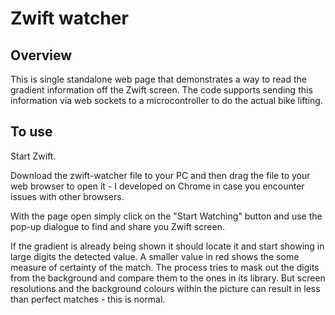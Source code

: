 # Zwift watcher

## Overview

This is single standalone web page that demonstrates a way to read the gradient information off the Zwift screen.  The code supports sending this information via web sockets to a microcontroller to do the actual bike lifting.

## To use

Start Zwift.

Download the zwift-watcher file to your PC and then drag the file to your web browser to open it - I developed on Chrome in case you encounter issues with other browsers.

With the page open simply click on the "Start Watching" button and use the pop-up dialogue to find and share you Zwift screen.

If the gradient is already being shown it should locate it and start showing in large digits the detected value.  A smaller value in red shows the some measure of certainty of the match.  The process tries to mask out the digits from the background and compare them to the ones in its library.  But screen resolutions and the background colours within the picture can result in less than perfect matches - this is normal.



